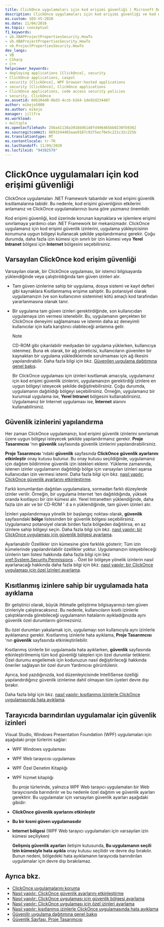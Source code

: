 ```yaml
---
title: ClickOnce uygulamaları için kod erişimi güvenliği | Microsoft Docs
description: ClickOnce uygulamaları için kod erişimi güvenliği ve kod erişimi güvenlik izinlerinin nasıl yapılandırılacağı hakkında bilgi edinin.
ms.custom: SEO-VS-2020
ms.date: 11/04/2016
ms.topic: conceptual
f1_keywords:
- vb.XBAPProjectPropertiesSecurity.HowTo
- vb.XBAProjectPropertiesSecurity.HowTo
- vb.ProjectPropertiesSecurity.HowTo
dev_langs:
- VB
- CSharp
- C++
helpviewer_keywords:
- deploying applications [ClickOnce], security
- ClickOnce applications, caspol
- security [ClickOnce], WPF browser-hosted applications
- security [ClickOnce], ClickOnce applications
- ClickOnce applications, code access security policies
- security, ClickOnce
ms.assetid: 04b104d0-0bd3-4ccb-b164-1de92d234487
author: mikejo5000
ms.author: mikejo
manager: jillfra
ms.workload:
- multiple
ms.openlocfilehash: 256a41138a3918dd61d8fd496465bb0230fb9362
ms.sourcegitcommit: 0893244403aae9187c9375ecf0e5c221c32c225b
ms.translationtype: MT
ms.contentlocale: tr-TR
ms.lasthandoff: 11/09/2020
ms.locfileid: "94382578"
---
```

# <a name="code-access-security-for-clickonce-applications"></a>ClickOnce uygulamaları için kod erişimi güvenliği
ClickOnce uygulamaları .NET Framework tabanlıdır ve kod erişimi güvenlik kısıtlamalarına tabidir. Bu nedenle, kod erişimi güvenliğinin etkilerini anlamanız ve ClickOnce uygulamalarınızı buna göre yazmanız önemlidir.

 Kod erişimi güvenliği, kod üzerinde korunan kaynaklara ve işlemlere erişimi sınırlamaya yardımcı olan .NET Framework bir mekanizmadır. ClickOnce uygulamanız için kod erişimi güvenlik izinlerini, uygulama yükleyicisinin konumuna uygun bölgeyi kullanacak şekilde yapılandırmanız gerekir. Çoğu durumda, daha fazla izin kümesi için sınırlı bir izin kümesi veya **Yerel Intranet** bölgesi için **Internet** bölgesini seçebilirsiniz.

## <a name="default-clickonce-code-access-security"></a>Varsayılan ClickOnce kod erişim güvenliği
 Varsayılan olarak, bir ClickOnce uygulaması, bir istemci bilgisayarda yüklendiğinde veya çalıştırıldığında tam güven izinleri alır.

- Tam güven izinlerine sahip bir uygulama, dosya sistemi ve kayıt defteri gibi kaynaklara Kısıtlanmamış erişime sahiptir. Bu potansiyel olarak uygulamanızın (ve son kullanıcının sistemine) kötü amaçlı kod tarafından yararlanmasına olanak tanır.

- Bir uygulama tam güven izinleri gerektirdiğinde, son kullanıcıdan uygulamaya izin vermesi istenebilir. Bu, uygulamanın gerçekten bir ClickOnce deneyimi sağlamaması ve istemin daha az deneyimli kullanıcılar için kafa karıştırıcı olabileceği anlamına gelir.

  > [!NOTE]
  > CD-ROM gibi çıkarılabilir medyadan bir uygulama yüklerken, kullanıcıya istenmez. Buna ek olarak, bir ağ yöneticisi, kullanıcıların güvenilen bir kaynaktan bir uygulama yüklediklerinde sorulmaması için ağ ilkesini yapılandırabilir. Daha fazla bilgi için bkz. [Güvenilen uygulama dağıtımına genel bakış](../deployment/trusted-application-deployment-overview.md).

  Bir ClickOnce uygulaması için izinleri kısıtlamak amacıyla, uygulamanız için kod erişimi güvenlik izinlerini, uygulamanızın gerektirdiği izinlere en uygun bölgeyi isteyecek şekilde değiştirebilirsiniz. Çoğu durumda, uygulamanın dağıtıldığı bölgeyi seçebilirsiniz. Örneğin, uygulamanız bir kurumsal uygulama ise, **Yerel Intranet** bölgesini kullanabilirsiniz. Uygulamanız bir Internet uygulaması ise, **İnternet** alanını kullanabilirsiniz.

## <a name="configure-security-permissions"></a>Güvenlik izinlerini yapılandırma
 Her zaman ClickOnce uygulamanızı, kod erişimi güvenlik izinlerini sınırlamak üzere uygun bölgeyi isteyecek şekilde yapılandırmanız gerekir. **Proje Tasarımcısı** 'nın **güvenlik** sayfasında güvenlik izinlerini yapılandırabilirsiniz.

 **Proje Tasarımcısı** 'ndaki **güvenlik** sayfasında **ClickOnce güvenlik ayarlarını etkinleştir** onay kutusu bulunur. Bu onay kutusu seçildiğinde, uygulamanız için dağıtım bildirimine güvenlik izin istekleri eklenir. Yükleme zamanında, istenen izinler uygulamanın dağıtıldığı bölge için varsayılan izinleri aşarsa kullanıcıdan izin vermesi istenir. Daha fazla bilgi için bkz. [nasıl yapılır: ClickOnce güvenlik ayarlarını etkinleştirme](../deployment/how-to-enable-clickonce-security-settings.md).

 Farklı konumlardan dağıtılan uygulamalara, sormadan farklı düzeylerde izinler verilir. Örneğin, bir uygulama Internet 'ten dağıtıldığında, yüksek oranda kısıtlayıcı bir izin kümesi alır. Yerel Intranetten yüklendiğinde, daha fazla izin alır ve bir CD-ROM ' d a n yüklendiğinde, tam güven izinleri alır.

 İzinleri yapılandırmaya yönelik bir başlangıç noktası olarak, **güvenlik** sayfasındaki **bölge** listesinden bir güvenlik bölgesi seçebilirsiniz. Uygulamanız potansiyel olarak birden fazla bölgeden dağıtılırsa, en az izinlere sahip bölgeyi seçin. Daha fazla bilgi için bkz. [nasıl yapılır: bir ClickOnce uygulaması için güvenlik bölgesi ayarlama](../deployment/how-to-set-a-security-zone-for-a-clickonce-application.md).

 Ayarlanabilir Özellikler izin kümesine göre farklılık gösterir; Tüm izin kümelerinde yapılandırılabilir özellikler yoktur. Uygulamanızın isteyebileceği izinlerin tam listesi hakkında daha fazla bilgi için bkz <xref:System.Security.Permissions> .. Özel bir bölgeye yönelik izinlerin nasıl ayarlanacağı hakkında daha fazla bilgi için bkz. [nasıl yapılır: bir ClickOnce uygulaması için özel Izinleri ayarlama](../deployment/how-to-set-custom-permissions-for-a-clickonce-application.md).

## <a name="debug-an-application-that-has-restricted-permissions"></a>Kısıtlanmış izinlere sahip bir uygulamada hata ayıklama
 Bir geliştirici olarak, büyük ihtimalle geliştirme bilgisayarınızı tam güven izinleriyle çalıştıracaksınız. Bu nedenle, kullanıcıların kısıtlı izinlerle çalıştıklarında görebileceği uygulamanın hatalarını ayıkladığınızda aynı güvenlik özel durumlarını görmezsiniz.

 Bu özel durumları yakalamak için, uygulamayı son kullanıcıyla aynı izinlerle ayıklamanız gerekir. Kısıtlanmış izinlerle hata ayıklama, **Proje Tasarımcısı** 'nın **güvenlik** sayfasında etkinleştirilebilir.

 Kısıtlanmış izinlerle bir uygulamada hata ayıklarken, **güvenlik** sayfasında etkinleştirilmemiş tüm kod güvenliği talepleri için özel durumlar tetiklenir. Özel durumu engellemek için kodunuzun nasıl değiştirileceği hakkında öneriler sağlayan bir özel durum Yardımcısı görüntülenir.

 Ayrıca, kod yazdığınızda, kod düzenleyicisinde IntelliSense özelliği yapılandırdığınız güvenlik izinlerine dahil olmayan tüm üyeleri devre dışı bırakır.

 Daha fazla bilgi için bkz. [nasıl yapılır: kısıtlanmış Izinlerle ClickOnce uygulamasında hata ayıklama](securing-clickonce-applications.md).

## <a name="security-permissions-for-browser-hosted-applications"></a>Tarayıcıda barındırılan uygulamalar için güvenlik izinleri
 Visual Studio, Windows Presentation Foundation (WPF) uygulamaları için aşağıdaki proje türlerini sağlar:

- WPF Windows uygulaması

- WPF Web tarayıcısı uygulaması

- WPF Özel Denetim Kitaplığı

- WPF hizmet kitaplığı

  Bu proje türlerinde, yalnızca WPF Web tarayıcı uygulamaları bir Web tarayıcısında barındırılır ve bu nedenle özel dağıtım ve güvenlik ayarları gerektirir. Bu uygulamalar için varsayılan güvenlik ayarları aşağıdaki gibidir:

- **ClickOnce güvenlik ayarlarını etkinleştir**

- **Bu bir kısmi güven uygulamasıdır**

- **Internet bölgesi** (WPF Web tarayıcı uygulamaları için varsayılan izin kümesi seçiliyken)

  **Gelişmiş güvenlik ayarları** iletişim kutusunda, **Bu uygulamanın seçili Izin kümesiyle hata ayıkla** onay kutusu seçilidir ve devre dışı bırakılır. Bunun nedeni, bölgedeki hata ayıklamanın tarayıcıda barındırılan uygulamalar için devre dışı bırakılamaz.

## <a name="see-also"></a>Ayrıca bkz.
- [ClickOnce uygulamalarını koruma](../deployment/securing-clickonce-applications.md)
- [Nasıl yapılır: ClickOnce güvenlik ayarlarını etkinleştirme](../deployment/how-to-enable-clickonce-security-settings.md)
- [Nasıl yapılır: ClickOnce uygulaması için güvenlik bölgesi ayarlama](../deployment/how-to-set-a-security-zone-for-a-clickonce-application.md)
- [Nasıl yapılır: ClickOnce uygulaması için özel izinleri ayarlama](../deployment/how-to-set-custom-permissions-for-a-clickonce-application.md)
- [Nasıl yapılır: kısıtlanmış izinlerle ClickOnce uygulamasında hata ayıklama](securing-clickonce-applications.md)
- [Güvenilir uygulama dağıtımına genel bakış](../deployment/trusted-application-deployment-overview.md)
- [Güvenlik Sayfası, Proje Tasarımcısı](../ide/reference/security-page-project-designer.md)